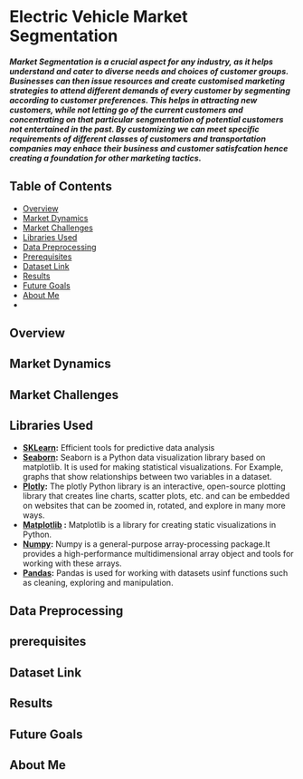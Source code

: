 <h1 align="centre"> Electric Vehicle Market Segmentation </h1>
<h5> Market Segmentation is a crucial aspect for any industry, as it helps understand and cater to diverse needs and choices of customer groups.
Businesses can then issue resources and create customised marketing strategies to attend different demands of every customer
by segmenting according to customer preferences.
This helps in attracting new customers, while not letting go of the current customers and concentrating on that particular sengmentation of potential customers 
not entertained in the past. By customizing we can meet specific requirements of different classes of customers and transportation companies may enhace their business and customer satisfcation hence creating a foundation for other marketing tactics.</h5>

## Table of Contents

- [Overview](#Overview)
- [Market Dynamics](#Market-Dynamics)
- [Market Challenges](#Market-challenges)
- [Libraries Used](#Libraries-Used)
- [Data Preprocessing](#Data-Preprocessing)
- [Prerequisites](#prerequisites)
- [Dataset Link](#Dataset-Link)
- [Results](#Results)
- [Future Goals](#Future-Goals)
- [About Me](#About-Me)
- 

## Overview
## Market Dynamics
## Market Challenges
  
## Libraries Used

- **[SKLearn](https://scikit-learn.org/stable/):** Efficient tools for predictive data analysis
- **[Seaborn](https://seaborn.pydata.org/):**
  Seaborn is a Python data visualization library based on matplotlib. It is used for making statistical visualizations. For Example, graphs that show relationships between two variables in a dataset.  
- **[Plotly](https://plotly.com/python/getting-started/):**
  The plotly Python library is an interactive, open-source plotting library that creates line charts, scatter plots, etc. and can be embedded on websites that can be zoomed in, rotated, and explore in many more ways.
- **[Matplotlib](https://matplotlib.org/) :** Matplotlib is a library for creating static visualizations in Python.
- **[Numpy](https://www.geeksforgeeks.org/introduction-to-numpy/):**
  Numpy is a general-purpose array-processing package.It provides a high-performance multidimensional array object and tools for working with these arrays.
- **[Pandas]((https://www.geeksforgeeks.org/introduction-to-pandas-in-python/)):**
  Pandas is used for working with datasets usinf functions such as cleaning, exploring and manipulation.


## Data Preprocessing
## prerequisites
## Dataset Link
## Results
## Future Goals
## About Me
